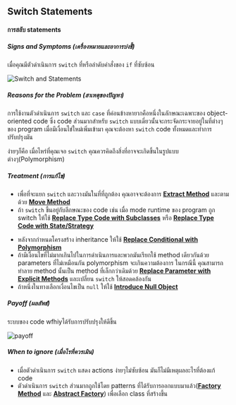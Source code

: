 ## Switch Statements

#### การสลับ statements

##### Signs and Symptoms (เครื่องหมายและอาการบ่งชี้)

เมื่อคุณมีตัวดำเนินการ `switch` ที่หรือลำดับคำสั่งของ `if` ที่ซับซ้อน

![Switch and Statements](https://imgur.com/tm9ooTM.jpg)

##### Reasons for the Problem (สาเหตุของปัญหา)

การใช้งานตัวดำเนินการ `switch` และ `case` ที่ค่อนข้างหายากคือหนึ่งในลักษณะเฉพาะของ object-oriented code ซึ่ง code ส่วนมากสำหรับ `switch` แบบเดี่ยวนั้นจะกระจัดกระจายอยู่ในที่ต่างๆของ program เมื่อมีเงื่อนไข่ใหม่เพิ่มเข้ามา คุณจะต้องหา `switch` code ทั้งหมดและทำการปรับปรุงมัน

ง่ายๆก็คือ เมื่อไหร่ที่คุณเจอ `switch` คุณควรคิดถึงสิ่งที่อาจจะเกิดขึ้นในรูปแบบต่างๆ(Polymorphism)

##### Treatment (การแก้ไข)

- เพื่อที่จะแยก `switch` และวางมันในที่ที่ถูกต้อง คุณอาจจะต้องการ **[Extract Method](https://sourcemaking.com/refactoring/extract-method)** และตามด้วย **[Move Method](https://sourcemaking.com/refactoring/move-method)**
- ถ้า `switch` ขึ้นอยู่กับลีกษณะของ code เช่น เมื่อ mode runtime ของ program ถูก switch ให้ใช้ **[Replace Type Code with Subclasses](https://sourcemaking.com/refactoring/replace-type-code-with-subclasses)** หรือ **[Replace Type Code with State/Strategy](https://sourcemaking.com/refactoring/replace-type-code-with-state-strategy)**

* หลังจากกำหนดโครงสร้าง inheritance ให้ใช้ **[Replace Conditional with Polymorphism](https://sourcemaking.com/refactoring/replace-conditional-with-polymorphism)**
* ถ้ามีเงื่อนไขที่ไม่มากเกินไปในการดำเนินการและพวกมันเรียกใช้ method เดียวกันด้วย parameters ที่ไม่เหมือนกัน polymorphism จะเกินความต้องการ ในกรณีนี้ คุณสามารถทำลาย method นั้นเป็น method ที่เล็กกว่าเดิมด้วย **[Replace Parameter with Explicit Methods](https://sourcemaking.com/refactoring/replace-parameter-with-explicit-methods)** และเปลี่ยน `switch` ให้สอดคล้องกัน
* ถ้าหนึ่งในทางเลือกเงื่อนไขเป็น `null` ให้ใช้ **[Introduce Null Object](https://sourcemaking.com/refactoring/introduce-null-object)**

##### Payoff (ผลลัพธ์)

ระบบของ code wfhiyได้รับการปรับปรุงให้ดีขึ้น

![payoff](https://imgur.com/tm9ooTM.jpg)

##### When to ignore (เมื่อไรที่ควรเมิน)

- เมื่อตัวดำเนินการ `switch` แสดง actions ง่ายๆไม่ซับซ้อน มันก็ไม่มีเหตุผลอะไรที่ต้องแก้ code
- ตัวดำเนินการ `switch` ส่วนมากถูกใช้โดย patterns ที่ได้รับการออกแบบมาแล้ว(**[Factory Method](https://sourcemaking.com/design_patterns/factory_method)** และ **[Abstract Factory](https://sourcemaking.com/design_patterns/abstract_factory)**) เพื่อเลือก class ที่สร้างขึ้น
